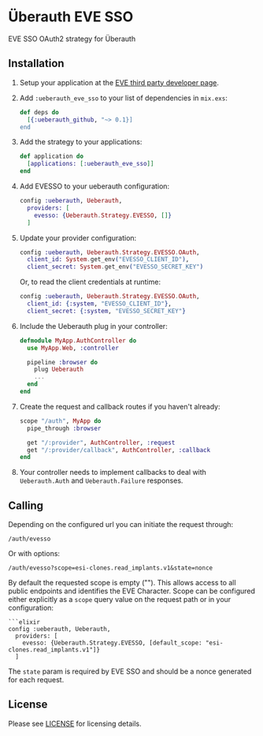 # Überauth EVE SSO

EVE SSO OAuth2 strategy for Überauth

## Installation

1. Setup your application at the [EVE third party developer page](https://developers.eveonline.com/).

2. Add `:ueberauth_eve_sso` to your list of dependencies in `mix.exs`:

    ```elixir
    def deps do
      [{:ueberauth_github, "~> 0.1}]
    end
    ```

3. Add the strategy to your applications:

    ```elixir
    def application do
      [applications: [:ueberauth_eve_sso]]
    end
    ```

4. Add EVESSO to your ueberauth configuration:

    ```elixir
    config :ueberauth, Ueberauth,
      providers: [
        evesso: {Ueberauth.Strategy.EVESSO, []}
      ]
    ```

5. Update your provider configuration:

    ```elixir
    config :ueberauth, Ueberauth.Strategy.EVESSO.OAuth,
      client_id: System.get_env("EVESSO_CLIENT_ID"),
      client_secret: System.get_env("EVESSO_SECRET_KEY")
    ```

    Or, to read the client credentials at runtime:
    ```elixir
    config :ueberauth, Ueberauth.Strategy.EVESSO.OAuth,
      client_id: {:system, "EVESSO_CLIENT_ID"},
      client_secret: {:system, "EVESSO_SECRET_KEY"}
    ```

6. Include the Ueberauth plug in your controller:

    ```elixir
    defmodule MyApp.AuthController do
      use MyApp.Web, :controller

      pipeline :browser do
        plug Ueberauth
        ...
      end
    end
    ```

7.  Create the request and callback routes if you haven't already:

    ```elixir
    scope "/auth", MyApp do
      pipe_through :browser

      get "/:provider", AuthController, :request
      get "/:provider/callback", AuthController, :callback
    end
    ```

8. Your controller needs to implement callbacks to deal with `Ueberauth.Auth` and `Ueberauth.Failure` responses.

## Calling

Depending on the configured url you can initiate the request through:

    /auth/evesso

Or with options:

    /auth/evesso?scope=esi-clones.read_implants.v1&state=nonce

By default the requested scope is empty (""). This allows access to all public endpoints and identifies the EVE Character.
Scope can be configured either explicitly as a `scope` query value on the request path or in your configuration:

    ```elixir
    config :ueberauth, Ueberauth,
      providers: [
        evesso: {Ueberauth.Strategy.EVESSO, [default_scope: "esi-clones.read_implants.v1"]}
      ]

The `state` param is required by EVE SSO and should be a nonce generated for each request.

## License

Please see [LICENSE](https://github.com/lukasni/ueberauth_eve_sso/blob/master/LICENSE) for licensing details.

